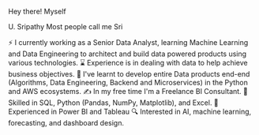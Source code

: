 Hey there! Myself 

U. Sripathy
Most people call me Sri 

⚡ I currently working as a Senior Data Analyst, learning Machine Learning and Data Engineering to architect and build data powered products using various technologies. 
⌛ Experience is in dealing with data to help achieve business objectives.
🦄 I've learnt to develop entire Data products end-end (Algorithms, Data Engineering, Backend and Microservices) in the Python and AWS ecosystems.
✍️ In my free time I'm a Freelance BI Consultant.
💪 Skilled in SQL, Python (Pandas, NumPy, Matplotlib), and Excel.
🎯 Experienced in Power BI and Tableau
🔍 Interested in AI, machine learning, forecasting, and dashboard design.

